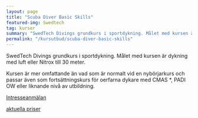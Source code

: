 ```yaml
---
layout: page
title: "Scuba Diver Basic Skills"
featured-img: Swedtech
tag: kurser
summary: "SwedTech Divings grundkurs i sportdykning. Målet med kursen är dykning med luft eller Nitrox till 30 meter."
permalink: "/kursutbud/scuba-diver-basic-skills"
---
```


SwedTech Divings grundkurs i sportdykning. Målet med kursen är dykning med luft eller Nitrox till 30 meter.

Kursen är mer omfattande än vad som är normalt vid en nybörjarkurs och passar även som fortsättningskurs för oerfarna dykare med CMAS *, PADI OW eller liknande nivå av utbildning.

[Intresseanmälan](/contact)

[aktuella priser](/kursutbud/priser)
